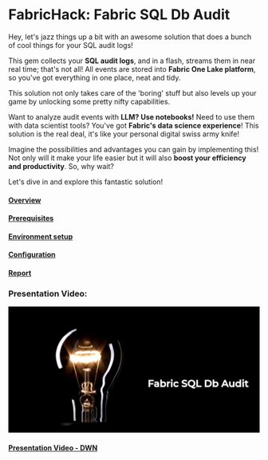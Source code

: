 # FabricHack: Fabric SQL Db Audit

Hey, let's jazz things up a bit with an awesome solution that does a bunch of cool things for your SQL audit logs!

This gem collects your **SQL audit logs**, and in a flash, streams them in near real time; that's not all!
All events are stored into **Fabric One Lake platform**, so you've got everything in one place, neat and tidy.

This solution not only takes care of the 'boring' stuff but also levels up your game by unlocking some pretty nifty capabilities. 

Want to analyze audit events with **LLM? Use notebooks!** Need to use them with data scientist tools? You've got **Fabric's data science experience**! 
This solution is the real deal, it's like your personal digital swiss army knife!

Imagine the possibilities and advantages you can gain by implementing this! Not only will it make your life easier but it will also **boost your efficiency and productivity**. So, why wait? 

Let's dive in and explore this fantastic solution!

#### [Overview](./Overview.md)

#### [Prerequisites](./prerequisites.md)

#### [Environment setup](./environment.md)

#### [Configuration](./configuration.md)

#### [Report](./reporting.md)

### Presentation Video:

[![Audit SQL DB](./images/frontpage_fhack.png)](https://www.youtube.com/watch?v=xnEicCNwCj4)

#### [Presentation Video - DWN](./video/FabricHack.mp4)
